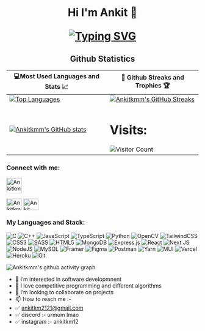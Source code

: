 <h1 align="center">Hi I'm Ankit 👋
  
<!-- <img src="https://raw.githubusercontent.com/aemmadi/aemmadi/master/wave.gif" alt="Ankit" width="10px"> -->
  
[![Typing SVG](https://readme-typing-svg.herokuapp.com?font=poppins&size=23&duration=4000&color=F714ED&lines=A+Competitive+Programmer;A+Passionate+FullStack+Developer;Final+Year+At+IIT+Bombay)](https://git.io/typing-svg)
</h1>
  
<h2 align="center">Github Statistics </h2>

|💻Most Used Languages and Stats 📈|🎯 Github Streaks and Trophies 🏆|
|-----------------------------------|----------------------------------|
|[![Top Languages](https://github-readme-stats.vercel.app/api/top-langs/?username=Ankitkmm&show_icons=true&theme=midnight-purple&layout=compact&hide_title=true)](https://github.com/Ankitkmm)|[![Ankitkmm's GitHub Streaks](https://github-readme-streak-stats.herokuapp.com/?user=Ankitkmm&theme=midnight-purple&hide_border=true)](https://github.com/Ankitkmm)
|[![Ankitkmm's GitHub stats](https://github-readme-stats.vercel.app/api?username=Ankitkmm&show_icons=true&theme=ayu-mirage&hide_title=true)](https://github.com/Ankitkmm)|<h1 >Visits: </h1> ![Visitor Count](https://profile-counter.glitch.me/Ankitkmm/count.svg)



<h3 align="left">Connect with me:</h3>

<p align="left">
<a href="mailto:ankitkm2121@gmail@gmail.com?'Reching out to you'='Hi, I want to enquire about...'" rel="noopener" target="_blank"><img align="center" src="https://img.icons8.com/bubbles/50/000000/apple-mail.png" alt="Ankitkmm" height="40" width="40" /></fa>
</a>

  <a href="https://twitter.com/Ankitkmm" target="blank"
    ><img
      align="center"
      src="https://raw.githubusercontent.com/rahuldkjain/github-profile-readme-generator/master/src/images/icons/Social/twitter.svg"
      alt="Ankitkmm"
      height="30"
      width="40"
  /></a>
 <a href="https://www.linkedin.com/in/ankit-kumar-774440203/" target="blank"><img
      align="center"
      src="https://raw.githubusercontent.com/rahuldkjain/github-profile-readme-generator/master/src/images/icons/Social/instagram.svg"
      alt="Ankit"
      height="30"
      width="40"
  /></a>
</p>

<h3 align="left">My Languages and Stack:</h3>

![C](https://img.shields.io/badge/c-%2300599C.svg?style=for-the-badge&logo=c&logoColor=white)
![C++](https://img.shields.io/badge/c++-%2300599C.svg?style=for-the-badge&logo=c%2B%2B&logoColor=white)
![JavaScript](https://img.shields.io/badge/javascript-%23323330.svg?style=for-the-badge&logo=javascript&logoColor=%23F7DF1E)
![TypeScript](https://img.shields.io/badge/typescript-%23007ACC.svg?style=for-the-badge&logo=typescript&logoColor=white)
![Python](https://img.shields.io/badge/python-3670A0?style=for-the-badge&logo=python&logoColor=ffdd54)
![OpenCV](https://img.shields.io/badge/opencv-%23white.svg?style=for-the-badge&logo=opencv&logoColor=white)
![TailwindCSS](https://img.shields.io/badge/tailwindcss-%2338B2AC.svg?style=for-the-badge&logo=tailwind-css&logoColor=white)
![CSS3](https://img.shields.io/badge/css3-%231572B6.svg?style=for-the-badge&logo=css3&logoColor=white)
![SASS](https://img.shields.io/badge/SASS-hotpink.svg?style=for-the-badge&logo=SASS&logoColor=white)
![HTML5](https://img.shields.io/badge/html5-%23E34F26.svg?style=for-the-badge&logo=html5&logoColor=white)
![MongoDB](https://img.shields.io/badge/MongoDB-%234ea94b.svg?style=for-the-badge&logo=mongodb&logoColor=white)
![Express.js](https://img.shields.io/badge/express.js-%23404d59.svg?style=for-the-badge&logo=express&logoColor=%2361DAFB)
![React](https://img.shields.io/badge/react-%2320232a.svg?style=for-the-badge&logo=react&logoColor=%2361DAFB)
![Next JS](https://img.shields.io/badge/Next-black?style=for-the-badge&logo=next.js&logoColor=white)
![NodeJS](https://img.shields.io/badge/node.js-6DA55F?style=for-the-badge&logo=node.js&logoColor=white)
![MySQL](https://img.shields.io/badge/mysql-%2300f.svg?style=for-the-badge&logo=mysql&logoColor=white)
![Framer](https://img.shields.io/badge/Framer-black?style=for-the-badge&logo=framer&logoColor=blue)
![Figma](https://img.shields.io/badge/figma-%23F24E1E.svg?style=for-the-badge&logo=figma&logoColor=white)
![Postman](https://img.shields.io/badge/Postman-FF6C37?style=for-the-badge&logo=postman&logoColor=white)
![Yarn](https://img.shields.io/badge/yarn-%232C8EBB.svg?style=for-the-badge&logo=yarn&logoColor=white)
![MUI](https://img.shields.io/badge/MUI-%230081CB.svg?style=for-the-badge&logo=mui&logoColor=white)
![Vercel](https://img.shields.io/badge/vercel-%23000000.svg?style=for-the-badge&logo=vercel&logoColor=white)
![Heroku](https://img.shields.io/badge/heroku-%23430098.svg?style=for-the-badge&logo=heroku&logoColor=white)
![Git](https://img.shields.io/badge/git-%23F05033.svg?style=for-the-badge&logo=git&logoColor=white)
<!-- ![Threejs](https://img.shields.io/badge/threejs-black?style=for-the-badge&logo=three.js&logoColor=white)
![JWT](https://img.shields.io/badge/JWT-black?style=for-the-badge&logo=JSON%20web%20tokens)
 -->
</p>

![Ankitkmm's github activity graph](https://activity-graph.herokuapp.com/graph?username=Ankitkmm&theme=react-dark)



- 👀 I’m interested in software developmnent 
- 🌱 I love competitive programming and different algorithms
- 💞️ I’m looking to collaborate on projects 
- 📫 How to reach me :- 
- ✅  ankitkm2121@gmail.com
- ✅  discord :- urmum lmao
- ✅  instagram :- ankitkm12


<!-- section for marked stuff for change -->
<!-- ![GitHub Stats](https://github-readme-stats.vercel.app/api?username=Ankitkmm&theme=ayu-mirage)
<img src="https://github-readme-stats.vercel.app/api/top-langs/?username=Ankitkmm" />
 -->

<!---
Ankitkmm/Ankitkmm is a ✨ special ✨ repository because its `README.md` (this file) appears on your GitHub profile.
You can click the Preview link to take a look at your changes.
--->
